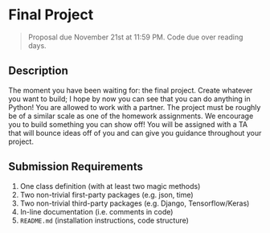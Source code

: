 # Final Project
> Proposal due November 21st at 11:59 PM. Code due over reading days.

## Description
The moment you have been waiting for: the final project. Create whatever you want to build; I hope by now you can see that you can do anything in Python! You are allowed to work with a partner. The project must be roughly be of a similar scale as one of the homework assignments. We encourage you to build something you can show off! You will be assigned with a TA that will bounce ideas off of you and can give you guidance throughout your project.

## Submission Requirements
1. One class definition (with at least two magic methods)
2. Two non-trivial first-party packages (e.g. json, time)
2. Two non-trivial third-party packages (e.g. Django, Tensorflow/Keras)
3. In-line documentation (i.e. comments in code)
4. `README.md` (installation instructions, code structure)
